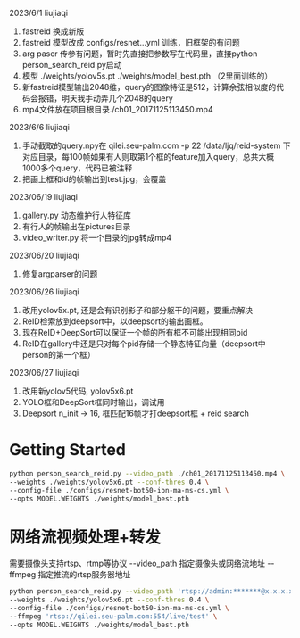 2023/6/1 liujiaqi
1. fastreid 换成新版
2. fastreid 模型改成 configs/resnet...yml 训练，旧框架的有问题
3. arg paser 传参有问题，暂时先直接把参数写在代码里，直接python person_search_reid.py启动
4. 模型 
  ./weights/yolov5s.pt
  ./weights/model_best.pth （2里面训练的）
1. 新fastreid模型输出2048维，query的图像特征是512，计算余弦相似度的代码会报错，明天我手动弄几个2048的query
2. mp4文件放在项目根目录./ch01_20171125113450.mp4

2023/6/6 liujiaqi
1. 手动截取的query.npy在 qilei.seu-palm.com -p 22  /data/ljq/reid-system 下对应目录，每100帧如果有人则取第1个框的feature加入query，总共大概1000多个query，代码已被注释
2. 把画上框和id的帧输出到test.jpg，会覆盖


2023/06/19 liujiaqi
1. gallery.py 动态维护行人特征库
2. 有行人的帧输出在pictures目录
3. video_writer.py 将一个目录的jpg转成mp4


2023/06/20 liujiaqi
1. 修复argparser的问题


2023/06/26 liujiaqi
1. 改用yolov5x.pt, 还是会有识别影子和部分躯干的问题，要重点解决
2. ReID检索放到deepsort中，以deepsort的输出画框。
3. 现在ReID+DeepSort可以保证一个帧的所有框不可能出现相同pid
4. ReID在gallery中还是只对每个pid存储一个静态特征向量（deepsort中person的第一个框）


2023/06/27 liujiaqi
1. 改用新yolov5代码, yolov5x6.pt
2. YOLO框和DeepSort框同时输出，调试用
3. Deepsort n_init -> 16, 框匹配16帧才打deepsort框 + reid search

# Getting Started

```bash
python person_search_reid.py --video_path ./ch01_20171125113450.mp4 \
--weights ./weights/yolov5x6.pt --conf-thres 0.4 \
--config-file ./configs/resnet-bot50-ibn-ma-ms-cs.yml \
--opts MODEL.WEIGHTS ./weights/model_best.pth
```

# 网络流视频处理+转发
需要摄像头支持rtsp、rtmp等协议
--video_path 指定摄像头或网络流地址
--ffmpeg 指定推流的rtsp服务器地址

```bash
python person_search_reid.py --video_path 'rtsp://admin:*******@x.x.x.x/Streaming/Channels/1' \
--weights ./weights/yolov5x6.pt --conf-thres 0.4 \
--config-file ./configs/resnet-bot50-ibn-ma-ms-cs.yml \
--ffmpeg 'rtsp://qilei.seu-palm.com:554/live/test' \
--opts MODEL.WEIGHTS ./weights/model_best.pth
```

